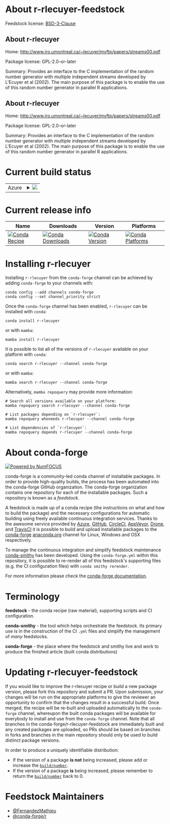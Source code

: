 About r-rlecuyer-feedstock
==========================

Feedstock license: [BSD-3-Clause](https://github.com/conda-forge/r-rlecuyer-feedstock/blob/main/LICENSE.txt)


About r-rlecuyer
----------------

Home: http://www.iro.umontreal.ca/~lecuyer/myftp/papers/streams00.pdf

Package license: GPL-2.0-or-later

Summary: Provides an interface to the C implementation of the random number generator with multiple independent streams developed by L'Ecuyer et al (2002). The main purpose of this package is to enable the use of this random number generator in parallel R applications.

About r-rlecuyer
----------------

Home: http://www.iro.umontreal.ca/~lecuyer/myftp/papers/streams00.pdf

Package license: GPL-2.0-or-later

Summary: Provides an interface to the C implementation of the random number generator with multiple independent streams developed by L'Ecuyer et al (2002). The main purpose of this package is to enable the use of this random number generator in parallel R applications.

Current build status
====================


<table>
    
  <tr>
    <td>Azure</td>
    <td>
      <details>
        <summary>
          <a href="https://dev.azure.com/conda-forge/feedstock-builds/_build/latest?definitionId=11444&branchName=main">
            <img src="https://dev.azure.com/conda-forge/feedstock-builds/_apis/build/status/r-rlecuyer-feedstock?branchName=main">
          </a>
        </summary>
        <table>
          <thead><tr><th>Variant</th><th>Status</th></tr></thead>
          <tbody><tr>
              <td>linux_64_r_base4.2</td>
              <td>
                <a href="https://dev.azure.com/conda-forge/feedstock-builds/_build/latest?definitionId=11444&branchName=main">
                  <img src="https://dev.azure.com/conda-forge/feedstock-builds/_apis/build/status/r-rlecuyer-feedstock?branchName=main&jobName=linux&configuration=linux%20linux_64_r_base4.2" alt="variant">
                </a>
              </td>
            </tr><tr>
              <td>linux_64_r_base4.3</td>
              <td>
                <a href="https://dev.azure.com/conda-forge/feedstock-builds/_build/latest?definitionId=11444&branchName=main">
                  <img src="https://dev.azure.com/conda-forge/feedstock-builds/_apis/build/status/r-rlecuyer-feedstock?branchName=main&jobName=linux&configuration=linux%20linux_64_r_base4.3" alt="variant">
                </a>
              </td>
            </tr><tr>
              <td>osx_64_r_base4.2</td>
              <td>
                <a href="https://dev.azure.com/conda-forge/feedstock-builds/_build/latest?definitionId=11444&branchName=main">
                  <img src="https://dev.azure.com/conda-forge/feedstock-builds/_apis/build/status/r-rlecuyer-feedstock?branchName=main&jobName=osx&configuration=osx%20osx_64_r_base4.2" alt="variant">
                </a>
              </td>
            </tr><tr>
              <td>osx_64_r_base4.3</td>
              <td>
                <a href="https://dev.azure.com/conda-forge/feedstock-builds/_build/latest?definitionId=11444&branchName=main">
                  <img src="https://dev.azure.com/conda-forge/feedstock-builds/_apis/build/status/r-rlecuyer-feedstock?branchName=main&jobName=osx&configuration=osx%20osx_64_r_base4.3" alt="variant">
                </a>
              </td>
            </tr><tr>
              <td>win_64</td>
              <td>
                <a href="https://dev.azure.com/conda-forge/feedstock-builds/_build/latest?definitionId=11444&branchName=main">
                  <img src="https://dev.azure.com/conda-forge/feedstock-builds/_apis/build/status/r-rlecuyer-feedstock?branchName=main&jobName=win&configuration=win%20win_64_" alt="variant">
                </a>
              </td>
            </tr>
          </tbody>
        </table>
      </details>
    </td>
  </tr>
</table>

Current release info
====================

| Name | Downloads | Version | Platforms |
| --- | --- | --- | --- |
| [![Conda Recipe](https://img.shields.io/badge/recipe-r--rlecuyer-green.svg)](https://anaconda.org/conda-forge/r-rlecuyer) | [![Conda Downloads](https://img.shields.io/conda/dn/conda-forge/r-rlecuyer.svg)](https://anaconda.org/conda-forge/r-rlecuyer) | [![Conda Version](https://img.shields.io/conda/vn/conda-forge/r-rlecuyer.svg)](https://anaconda.org/conda-forge/r-rlecuyer) | [![Conda Platforms](https://img.shields.io/conda/pn/conda-forge/r-rlecuyer.svg)](https://anaconda.org/conda-forge/r-rlecuyer) |

Installing r-rlecuyer
=====================

Installing `r-rlecuyer` from the `conda-forge` channel can be achieved by adding `conda-forge` to your channels with:

```
conda config --add channels conda-forge
conda config --set channel_priority strict
```

Once the `conda-forge` channel has been enabled, `r-rlecuyer` can be installed with `conda`:

```
conda install r-rlecuyer
```

or with `mamba`:

```
mamba install r-rlecuyer
```

It is possible to list all of the versions of `r-rlecuyer` available on your platform with `conda`:

```
conda search r-rlecuyer --channel conda-forge
```

or with `mamba`:

```
mamba search r-rlecuyer --channel conda-forge
```

Alternatively, `mamba repoquery` may provide more information:

```
# Search all versions available on your platform:
mamba repoquery search r-rlecuyer --channel conda-forge

# List packages depending on `r-rlecuyer`:
mamba repoquery whoneeds r-rlecuyer --channel conda-forge

# List dependencies of `r-rlecuyer`:
mamba repoquery depends r-rlecuyer --channel conda-forge
```


About conda-forge
=================

[![Powered by
NumFOCUS](https://img.shields.io/badge/powered%20by-NumFOCUS-orange.svg?style=flat&colorA=E1523D&colorB=007D8A)](https://numfocus.org)

conda-forge is a community-led conda channel of installable packages.
In order to provide high-quality builds, the process has been automated into the
conda-forge GitHub organization. The conda-forge organization contains one repository
for each of the installable packages. Such a repository is known as a *feedstock*.

A feedstock is made up of a conda recipe (the instructions on what and how to build
the package) and the necessary configurations for automatic building using freely
available continuous integration services. Thanks to the awesome service provided by
[Azure](https://azure.microsoft.com/en-us/services/devops/), [GitHub](https://github.com/),
[CircleCI](https://circleci.com/), [AppVeyor](https://www.appveyor.com/),
[Drone](https://cloud.drone.io/welcome), and [TravisCI](https://travis-ci.com/)
it is possible to build and upload installable packages to the
[conda-forge](https://anaconda.org/conda-forge) [anaconda.org](https://anaconda.org/)
channel for Linux, Windows and OSX respectively.

To manage the continuous integration and simplify feedstock maintenance
[conda-smithy](https://github.com/conda-forge/conda-smithy) has been developed.
Using the ``conda-forge.yml`` within this repository, it is possible to re-render all of
this feedstock's supporting files (e.g. the CI configuration files) with ``conda smithy rerender``.

For more information please check the [conda-forge documentation](https://conda-forge.org/docs/).

Terminology
===========

**feedstock** - the conda recipe (raw material), supporting scripts and CI configuration.

**conda-smithy** - the tool which helps orchestrate the feedstock.
                   Its primary use is in the construction of the CI ``.yml`` files
                   and simplify the management of *many* feedstocks.

**conda-forge** - the place where the feedstock and smithy live and work to
                  produce the finished article (built conda distributions)


Updating r-rlecuyer-feedstock
=============================

If you would like to improve the r-rlecuyer recipe or build a new
package version, please fork this repository and submit a PR. Upon submission,
your changes will be run on the appropriate platforms to give the reviewer an
opportunity to confirm that the changes result in a successful build. Once
merged, the recipe will be re-built and uploaded automatically to the
`conda-forge` channel, whereupon the built conda packages will be available for
everybody to install and use from the `conda-forge` channel.
Note that all branches in the conda-forge/r-rlecuyer-feedstock are
immediately built and any created packages are uploaded, so PRs should be based
on branches in forks and branches in the main repository should only be used to
build distinct package versions.

In order to produce a uniquely identifiable distribution:
 * If the version of a package **is not** being increased, please add or increase
   the [``build/number``](https://docs.conda.io/projects/conda-build/en/latest/resources/define-metadata.html#build-number-and-string).
 * If the version of a package **is** being increased, please remember to return
   the [``build/number``](https://docs.conda.io/projects/conda-build/en/latest/resources/define-metadata.html#build-number-and-string)
   back to 0.

Feedstock Maintainers
=====================

* [@FernandezMathieu](https://github.com/FernandezMathieu/)
* [@conda-forge/r](https://github.com/conda-forge/r/)

